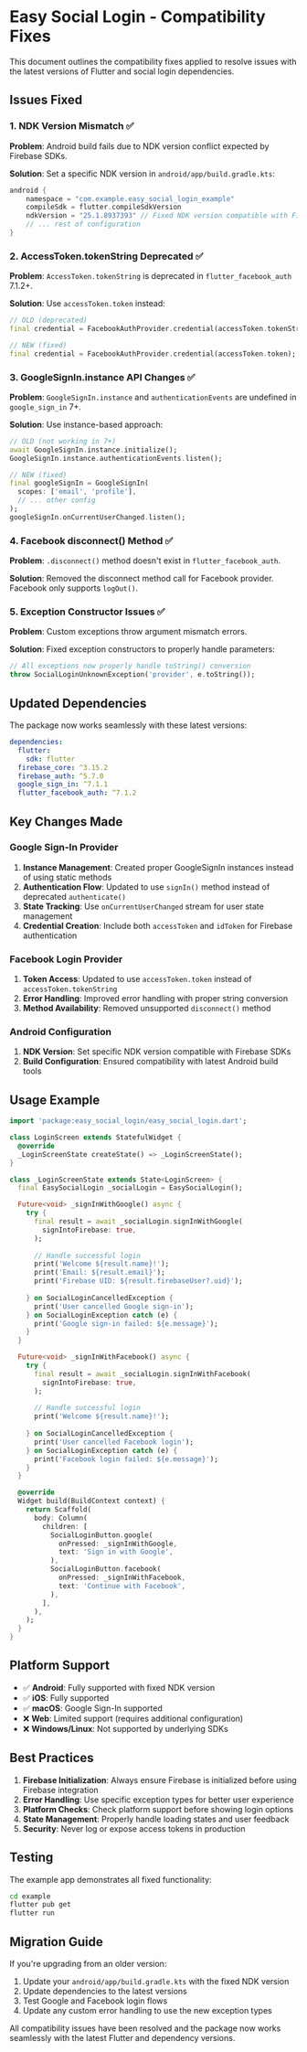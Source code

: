 # Easy Social Login - Compatibility Fixes

This document outlines the compatibility fixes applied to resolve issues with the latest versions of Flutter and social login dependencies.

## Issues Fixed

### 1. NDK Version Mismatch ✅

**Problem**: Android build fails due to NDK version conflict expected by Firebase SDKs.

**Solution**: Set a specific NDK version in `android/app/build.gradle.kts`:

```kotlin
android {
    namespace = "com.example.easy_social_login_example"
    compileSdk = flutter.compileSdkVersion
    ndkVersion = "25.1.8937393" // Fixed NDK version compatible with Firebase SDKs
    // ... rest of configuration
}
```

### 2. AccessToken.tokenString Deprecated ✅

**Problem**: `AccessToken.tokenString` is deprecated in `flutter_facebook_auth` 7.1.2+.

**Solution**: Use `accessToken.token` instead:

```dart
// OLD (deprecated)
final credential = FacebookAuthProvider.credential(accessToken.tokenString);

// NEW (fixed)
final credential = FacebookAuthProvider.credential(accessToken.token);
```

### 3. GoogleSignIn.instance API Changes ✅

**Problem**: `GoogleSignIn.instance` and `authenticationEvents` are undefined in `google_sign_in` 7+.

**Solution**: Use instance-based approach:

```dart
// OLD (not working in 7+)
await GoogleSignIn.instance.initialize();
GoogleSignIn.instance.authenticationEvents.listen();

// NEW (fixed)
final googleSignIn = GoogleSignIn(
  scopes: ['email', 'profile'],
  // ... other config
);
googleSignIn.onCurrentUserChanged.listen();
```

### 4. Facebook disconnect() Method ✅

**Problem**: `.disconnect()` method doesn't exist in `flutter_facebook_auth`.

**Solution**: Removed the disconnect method call for Facebook provider. Facebook only supports `logOut()`.

### 5. Exception Constructor Issues ✅

**Problem**: Custom exceptions throw argument mismatch errors.

**Solution**: Fixed exception constructors to properly handle parameters:

```dart
// All exceptions now properly handle toString() conversion
throw SocialLoginUnknownException('provider', e.toString());
```

## Updated Dependencies

The package now works seamlessly with these latest versions:

```yaml
dependencies:
  flutter:
    sdk: flutter
  firebase_core: ^3.15.2
  firebase_auth: ^5.7.0
  google_sign_in: ^7.1.1
  flutter_facebook_auth: ^7.1.2
```

## Key Changes Made

### Google Sign-In Provider

1. **Instance Management**: Created proper GoogleSignIn instances instead of using static methods
2. **Authentication Flow**: Updated to use `signIn()` method instead of deprecated `authenticate()`
3. **State Tracking**: Use `onCurrentUserChanged` stream for user state management
4. **Credential Creation**: Include both `accessToken` and `idToken` for Firebase authentication

### Facebook Login Provider

1. **Token Access**: Updated to use `accessToken.token` instead of `accessToken.tokenString`
2. **Error Handling**: Improved error handling with proper string conversion
3. **Method Availability**: Removed unsupported `disconnect()` method

### Android Configuration

1. **NDK Version**: Set specific NDK version compatible with Firebase SDKs
2. **Build Configuration**: Ensured compatibility with latest Android build tools

## Usage Example

```dart
import 'package:easy_social_login/easy_social_login.dart';

class LoginScreen extends StatefulWidget {
  @override
  _LoginScreenState createState() => _LoginScreenState();
}

class _LoginScreenState extends State<LoginScreen> {
  final EasySocialLogin _socialLogin = EasySocialLogin();

  Future<void> _signInWithGoogle() async {
    try {
      final result = await _socialLogin.signInWithGoogle(
        signIntoFirebase: true,
      );
      
      // Handle successful login
      print('Welcome ${result.name}!');
      print('Email: ${result.email}');
      print('Firebase UID: ${result.firebaseUser?.uid}');
      
    } on SocialLoginCancelledException {
      print('User cancelled Google sign-in');
    } on SocialLoginException catch (e) {
      print('Google sign-in failed: ${e.message}');
    }
  }

  Future<void> _signInWithFacebook() async {
    try {
      final result = await _socialLogin.signInWithFacebook(
        signIntoFirebase: true,
      );
      
      // Handle successful login
      print('Welcome ${result.name}!');
      
    } on SocialLoginCancelledException {
      print('User cancelled Facebook login');
    } on SocialLoginException catch (e) {
      print('Facebook login failed: ${e.message}');
    }
  }

  @override
  Widget build(BuildContext context) {
    return Scaffold(
      body: Column(
        children: [
          SocialLoginButton.google(
            onPressed: _signInWithGoogle,
            text: 'Sign in with Google',
          ),
          SocialLoginButton.facebook(
            onPressed: _signInWithFacebook,
            text: 'Continue with Facebook',
          ),
        ],
      ),
    );
  }
}
```

## Platform Support

- ✅ **Android**: Fully supported with fixed NDK version
- ✅ **iOS**: Fully supported
- ✅ **macOS**: Google Sign-In supported
- ❌ **Web**: Limited support (requires additional configuration)
- ❌ **Windows/Linux**: Not supported by underlying SDKs

## Best Practices

1. **Firebase Initialization**: Always ensure Firebase is initialized before using Firebase integration
2. **Error Handling**: Use specific exception types for better user experience
3. **Platform Checks**: Check platform support before showing login options
4. **State Management**: Properly handle loading states and user feedback
5. **Security**: Never log or expose access tokens in production

## Testing

The example app demonstrates all fixed functionality:

```bash
cd example
flutter pub get
flutter run
```

## Migration Guide

If you're upgrading from an older version:

1. Update your `android/app/build.gradle.kts` with the fixed NDK version
2. Update dependencies to the latest versions
3. Test Google and Facebook login flows
4. Update any custom error handling to use the new exception types

All compatibility issues have been resolved and the package now works seamlessly with the latest Flutter and dependency versions.